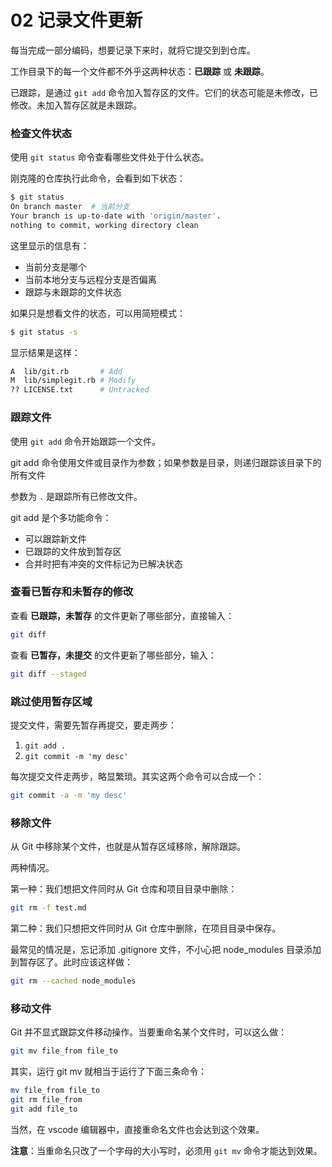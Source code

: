# 02 记录文件更新

每当完成一部分编码，想要记录下来时，就将它提交到到仓库。

工作目录下的每一个文件都不外乎这两种状态：**已跟踪** 或 **未跟踪**。

已跟踪，是通过 `git add` 命令加入暂存区的文件。它们的状态可能是未修改，已修改。未加入暂存区就是未跟踪。

### 检查文件状态

使用 `git status` 命令查看哪些文件处于什么状态。

刚克隆的仓库执行此命令，会看到如下状态：

```sh
$ git status
On branch master  # 当前分支
Your branch is up-to-date with 'origin/master'.
nothing to commit, working directory clean
```

这里显示的信息有：

- 当前分支是哪个
- 当前本地分支与远程分支是否偏离
- 跟踪与未跟踪的文件状态

如果只是想看文件的状态，可以用简短模式：

```sh
$ git status -s
```

显示结果是这样：

```sh
A  lib/git.rb       # Add
M  lib/simplegit.rb # Modify
?? LICENSE.txt      # Untracked
```

### 跟踪文件

使用 `git add` 命令开始跟踪一个文件。

git add 命令使用文件或目录作为参数；如果参数是目录，则递归跟踪该目录下的所有文件

参数为 `.` 是跟踪所有已修改文件。

git add 是个多功能命令：

- 可以跟踪新文件
- 已跟踪的文件放到暂存区
- 合并时把有冲突的文件标记为已解决状态

### 查看已暂存和未暂存的修改

查看 **已跟踪，未暂存** 的文件更新了哪些部分，直接输入：

```sh
git diff
```

查看 **已暂存，未提交** 的文件更新了哪些部分，输入：

```sh
git diff --staged
```

### 跳过使用暂存区域

提交文件，需要先暂存再提交，要走两步：

1. `git add .`
2. `git commit -m 'my desc'`

每次提交文件走两步，略显繁琐。其实这两个命令可以合成一个：

```sh
git commit -a -m 'my desc'
```

### 移除文件

从 Git 中移除某个文件，也就是从暂存区域移除，解除跟踪。

两种情况。

第一种：我们想把文件同时从 Git 仓库和项目目录中删除：

```sh
git rm -f test.md
```

第二种：我们只想把文件同时从 Git 仓库中删除，在项目目录中保存。

最常见的情况是，忘记添加 .gitignore 文件，不小心把 node_modules 目录添加到暂存区了。此时应该这样做：

```sh
git rm --cached node_modules
```

### 移动文件

Git 并不显式跟踪文件移动操作。当要重命名某个文件时，可以这么做：

```sh
git mv file_from file_to
```

其实，运行 git mv 就相当于运行了下面三条命令：

```sh
mv file_from file_to
git rm file_from
git add file_to
```

当然，在 vscode 编辑器中，直接重命名文件也会达到这个效果。

**注意**：当重命名只改了一个字母的大小写时，必须用 `git mv` 命令才能达到效果。

